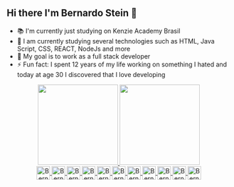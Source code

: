 ## Hi there I'm Bernardo Stein 👋

- 📚 I'm currently just studying on Kenzie Academy Brasil
- 🌱 I am currently studying several technologies such as HTML, Java Script, CSS, REACT, NodeJs and more
- 🎯 My goal is to work as a full stack developer
- ⚡ Fun fact: I spent 12 years of my life working on something I hated and today at age 30 I discovered that I love developing




<div align="center">
  <a href="https://github.com/CodeBernardo">
  <img height="180em" src="https://github-readme-stats.vercel.app/api?username=CodeBernardo&show_icons=true&theme=dracula&include_all_commits=true&count_private=true"/>
  <img height="180em" src="https://github-readme-stats.vercel.app/api/top-langs/?username=CodeBernardo&layout=compact&langs_count=7&theme=dracula"/>
</div> 



<div style="display: inline_block" align="center"<br>
<img align="center" alt="Bernardo-html" height="30" src="https://cdn.jsdelivr.net/gh/devicons/devicon/icons/html5/html5-original.svg" />
<img align="center" alt="Bernardo-css" height="30"  src="https://cdn.jsdelivr.net/gh/devicons/devicon/icons/css3/css3-original.svg" />
<img align="center" alt="Bernardo-js" height="30" src="https://cdn.jsdelivr.net/gh/devicons/devicon/icons/javascript/javascript-original.svg" />
<img align="center" alt="Bernardo-react" height="30"  src="https://cdn.jsdelivr.net/gh/devicons/devicon/icons/react/react-original.svg" />
<img align="center" alt="Bernardo-TS" height="30"  src="https://cdn.jsdelivr.net/gh/devicons/devicon/icons/typescript/typescript-original.svg" />
<img img align="center" alt="Bernardo-node" height="30"  src="https://cdn.jsdelivr.net/gh/devicons/devicon/icons/nodejs/nodejs-original.svg" />
<img img align="center" alt="Bernardo-git" height="30"  src="https://icon.icepanel.io/Technology/svg/Git.svg" />
<img img align="center" alt="Bernardo-node" height="30"  src="https://icon.icepanel.io/Technology/png-shadow-512/GitHub.png" />
<img img align="center" alt="Bernardo-node" height="30"  src="https://icon.icepanel.io/Technology/svg/PostgresSQL.svg" />
<img img align="center" alt="Bernardo-node" height="30"  src="https://icon.icepanel.io/Technology/svg/Jest.svg" />
<img img align="center" alt="Bernardo-node" height="30"  src="https://icon.icepanel.io/Technology/svg/Bun.svg" />

<!-- 
<img img align="center" alt="Bernardo-node" height="30"  src="https://icon.icepanel.io/Technology/svg/Jest.svg" />
<img img align="center" alt="Bernardo-node" height="30" src="https://icon.icepanel.io/Technology/svg/Jest.svg" /> 
-->


</div>

